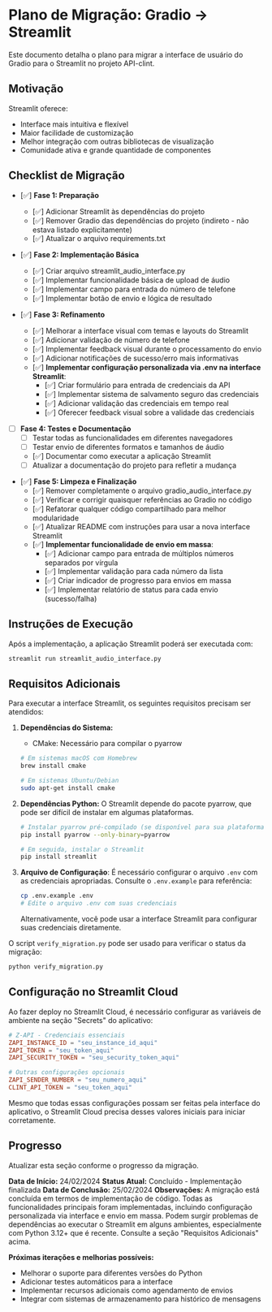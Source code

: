 # Plano de Migração: Gradio → Streamlit

Este documento detalha o plano para migrar a interface de usuário do Gradio para o Streamlit no projeto API-clint.

## Motivação

Streamlit oferece:
- Interface mais intuitiva e flexível
- Maior facilidade de customização
- Melhor integração com outras bibliotecas de visualização
- Comunidade ativa e grande quantidade de componentes

## Checklist de Migração

- [✅] **Fase 1: Preparação**
  - [✅] Adicionar Streamlit às dependências do projeto
  - [✅] Remover Gradio das dependências do projeto (indireto - não estava listado explicitamente)
  - [✅] Atualizar o arquivo requirements.txt

- [✅] **Fase 2: Implementação Básica**
  - [✅] Criar arquivo streamlit_audio_interface.py
  - [✅] Implementar funcionalidade básica de upload de áudio
  - [✅] Implementar campo para entrada do número de telefone
  - [✅] Implementar botão de envio e lógica de resultado

- [✅] **Fase 3: Refinamento**
  - [✅] Melhorar a interface visual com temas e layouts do Streamlit
  - [✅] Adicionar validação de número de telefone
  - [✅] Implementar feedback visual durante o processamento do envio
  - [✅] Adicionar notificações de sucesso/erro mais informativas
  - [✅] **Implementar configuração personalizada via .env na interface Streamlit**:
    - [✅] Criar formulário para entrada de credenciais da API
    - [✅] Implementar sistema de salvamento seguro das credenciais
    - [✅] Adicionar validação das credenciais em tempo real
    - [✅] Oferecer feedback visual sobre a validade das credenciais

- [ ] **Fase 4: Testes e Documentação**
  - [ ] Testar todas as funcionalidades em diferentes navegadores
  - [ ] Testar envio de diferentes formatos e tamanhos de áudio
  - [✅] Documentar como executar a aplicação Streamlit
  - [ ] Atualizar a documentação do projeto para refletir a mudança

- [✅] **Fase 5: Limpeza e Finalização**
  - [✅] Remover completamente o arquivo gradio_audio_interface.py
  - [✅] Verificar e corrigir quaisquer referências ao Gradio no código
  - [✅] Refatorar qualquer código compartilhado para melhor modularidade
  - [✅] Atualizar README com instruções para usar a nova interface Streamlit
  - [✅] **Implementar funcionalidade de envio em massa**:
    - [✅] Adicionar campo para entrada de múltiplos números separados por vírgula
    - [✅] Implementar validação para cada número da lista
    - [✅] Criar indicador de progresso para envios em massa
    - [✅] Implementar relatório de status para cada envio (sucesso/falha)

## Instruções de Execução

Após a implementação, a aplicação Streamlit poderá ser executada com:

```bash
streamlit run streamlit_audio_interface.py
```

## Requisitos Adicionais

Para executar a interface Streamlit, os seguintes requisitos precisam ser atendidos:

1. **Dependências do Sistema:**
   - CMake: Necessário para compilar o pyarrow
   
   ```bash
   # Em sistemas macOS com Homebrew
   brew install cmake
   
   # Em sistemas Ubuntu/Debian
   sudo apt-get install cmake
   ```

2. **Dependências Python:**
   O Streamlit depende do pacote pyarrow, que pode ser difícil de instalar em algumas plataformas.
   
   ```bash
   # Instalar pyarrow pré-compilado (se disponível para sua plataforma)
   pip install pyarrow --only-binary=pyarrow
   
   # Em seguida, instalar o Streamlit
   pip install streamlit
   ```

3. **Arquivo de Configuração**:
   É necessário configurar o arquivo `.env` com as credenciais apropriadas. Consulte o `.env.example` para referência:
   ```bash
   cp .env.example .env
   # Edite o arquivo .env com suas credenciais
   ```

   Alternativamente, você pode usar a interface Streamlit para configurar suas credenciais diretamente.

O script `verify_migration.py` pode ser usado para verificar o status da migração:

```bash
python verify_migration.py
```

## Configuração no Streamlit Cloud

Ao fazer deploy no Streamlit Cloud, é necessário configurar as variáveis de ambiente na seção "Secrets" do aplicativo:

```toml
# Z-API - Credenciais essenciais
ZAPI_INSTANCE_ID = "seu_instance_id_aqui"
ZAPI_TOKEN = "seu_token_aqui"
ZAPI_SECURITY_TOKEN = "seu_security_token_aqui"

# Outras configurações opcionais
ZAPI_SENDER_NUMBER = "seu_numero_aqui"
CLINT_API_TOKEN = "seu_token_aqui"
```

Mesmo que todas essas configurações possam ser feitas pela interface do aplicativo, o Streamlit Cloud precisa desses valores iniciais para iniciar corretamente.

## Progresso

Atualizar esta seção conforme o progresso da migração.

**Data de Início:** 24/02/2024
**Status Atual:** Concluído - Implementação finalizada
**Data de Conclusão:** 25/02/2024
**Observações:** A migração está concluída em termos de implementação de código. Todas as funcionalidades principais foram implementadas, incluindo configuração personalizada via interface e envio em massa. Podem surgir problemas de dependências ao executar o Streamlit em alguns ambientes, especialmente com Python 3.12+ que é recente. Consulte a seção "Requisitos Adicionais" acima.

**Próximas iterações e melhorias possíveis:**
- Melhorar o suporte para diferentes versões do Python
- Adicionar testes automáticos para a interface
- Implementar recursos adicionais como agendamento de envios
- Integrar com sistemas de armazenamento para histórico de mensagens 